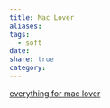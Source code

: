 ```yaml
---
title: Mac Lover
aliases: 
tags:
  - soft
date: 
share: true
category:
---
```


[everything for mac lover](https://maclife.io/)